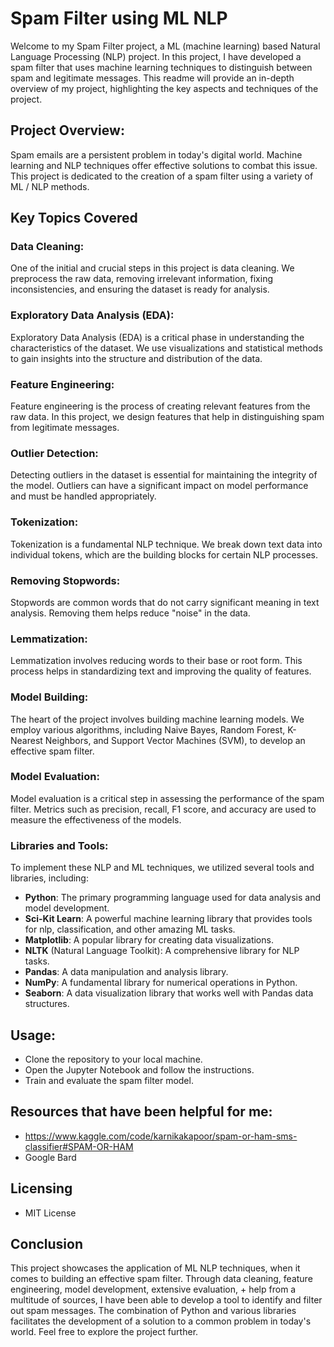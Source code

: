 # Spam Filter using ML NLP

Welcome to my Spam Filter project, a ML (machine learning) based Natural Language Processing (NLP) project. In this project, I have developed a spam filter that uses machine learning techniques to distinguish between spam and legitimate messages. This readme will provide an in-depth overview of my project, highlighting the key aspects and techniques of the project.

## Project Overview:

Spam emails are a persistent problem in today's digital world. Machine learning and NLP techniques offer effective solutions to combat this issue. This project is dedicated to the creation of a spam filter using a variety of ML / NLP methods.

## Key Topics Covered

### Data Cleaning:

One of the initial and crucial steps in this project is data cleaning. We preprocess the raw data, removing irrelevant information, fixing inconsistencies, and ensuring the dataset is ready for analysis.

### Exploratory Data Analysis (EDA):

Exploratory Data Analysis (EDA) is a critical phase in understanding the characteristics of the dataset. We use visualizations and statistical methods to gain insights into the structure and distribution of the data.

### Feature Engineering:

Feature engineering is the process of creating relevant features from the raw data. In this project, we design features that help in distinguishing spam from legitimate messages.

### Outlier Detection:

Detecting outliers in the dataset is essential for maintaining the integrity of the model. Outliers can have a significant impact on model performance and must be handled appropriately.

### Tokenization:

Tokenization is a fundamental NLP technique. We break down text data into individual tokens, which are the building blocks for certain NLP processes.

### Removing Stopwords:

Stopwords are common words that do not carry significant meaning in text analysis. Removing them helps reduce "noise" in the data.

### Lemmatization:

Lemmatization involves reducing words to their base or root form. This process helps in standardizing text and improving the quality of features.

### Model Building:

The heart of the project involves building machine learning models. We employ various algorithms, including Naive Bayes, Random Forest, K-Nearest Neighbors, and Support Vector Machines (SVM), to develop an effective spam filter.

### Model Evaluation:

Model evaluation is a critical step in assessing the performance of the spam filter. Metrics such as precision, recall, F1 score, and accuracy are used to measure the effectiveness of the models.

### Libraries and Tools:

To implement these NLP and ML techniques, we utilized several tools and libraries, including:
- **Python**: The primary programming language used for data analysis and model development.
- **Sci-Kit Learn**: A powerful machine learning library that provides tools for nlp, classification, and other amazing ML tasks.
- **Matplotlib**: A popular library for creating data visualizations.
- **NLTK** (Natural Language Toolkit): A comprehensive library for NLP tasks.
- **Pandas**: A data manipulation and analysis library.
- **NumPy**: A fundamental library for numerical operations in Python.
- **Seaborn**: A data visualization library that works well with Pandas data structures.

## Usage:

- Clone the repository to your local machine.
- Open the Jupyter Notebook and follow the instructions.
- Train and evaluate the spam filter model.


## Resources that have been helpful for me:
-  https://www.kaggle.com/code/karnikakapoor/spam-or-ham-sms-classifier#SPAM-OR-HAM
-  Google Bard

## Licensing
- MIT License

## Conclusion

This project showcases the application of ML NLP techniques, when it comes to building an effective spam filter. Through data cleaning, feature engineering, model development, extensive evaluation, + help from a multitude of sources, I have been able to develop a tool to identify and filter out spam messages. The combination of Python and various libraries facilitates the development of a solution to a common problem in today's world. Feel free to explore the project further.
